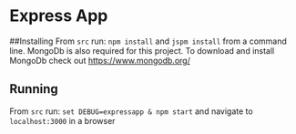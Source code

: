 Express App
==========

##Installing
From `src` run: `npm install` and `jspm install` from a command line. 
MongoDb is also required for this project. To download and install MongoDb check out https://www.mongodb.org/

## Running
From `src` run: `set DEBUG=expressapp & npm start` and navigate to `localhost:3000` in a browser
